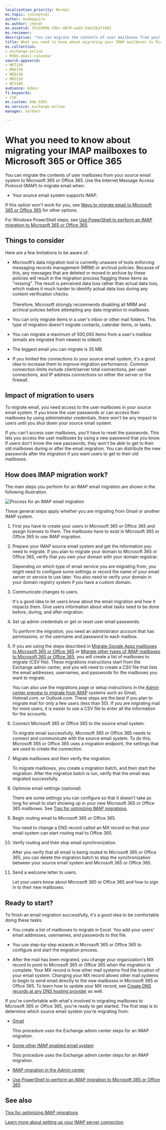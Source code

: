 ```yaml
---
localization_priority: Normal
ms.topic: conceptual
author: msdmaguire
ms.author: jhendr
ms.assetid: 3fe19996-29bc-4879-aab9-5a622b2f1481
ms.reviewer: 
description: 'You can migrate the contents of user mailboxes from your source email system to Microsoft 365 or Office 365 using the Internet Message Access Protocol (IMAP).'
title: What you need to know about migrating your IMAP mailboxes to Microsoft 365 or Office 365
ms.collection: 
- exchange-online
- M365-email-calendar
search.appverid:
- MET150
- MOE150
- MED150
- MBS150
- BCS160
audience: Admin
f1.keywords:
- CSH
ms.custom: Adm_O365
ms.service: exchange-online
manager: serdars

---
```


# What you need to know about migrating your IMAP mailboxes to Microsoft 365 or Office 365

You can migrate the contents of user mailboxes from your source email system to Microsoft 365 or Office 365. Use the Internet Message Access Protocol (IMAP) to migrate email when:

- Your source email system supports IMAP.

If this option won't work for you, see [Ways to migrate email to Microsoft 365 or Office 365](../mailbox-migration.md) for other options.

For Windows PowerShell steps, see [Use PowerShell to perform an IMAP migration to Microsoft 365 or Office 365](/office365/enterprise/powershell/use-powershell-to-perform-an-imap-migration-to-office-365).

## Things to consider

Here are a few limitations to be aware of:

- Microsoft’s data migration tool is currently unaware of tools enforcing messaging records management (MRM) or archival policies. Because of this, any messages that are deleted or moved to archive by these policies will result in the migration process flagging these items as "missing". The result is perceived data loss rather than actual data loss, which makes it much harder to identify actual data loss during any content verification checks. <br/><br/>Therefore, Microsoft strongly recommends disabling all MRM and archival policies before attempting any data migration to mailboxes.

- You can only migrate items in a user's inbox or other mail folders. This type of migration doesn't migrate contacts, calendar items, or tasks.

- You can migrate a maximum of 500,000 items from a user's mailbox (emails are migrated from newest to oldest).

- The biggest email you can migrate is 35 MB.

- If you limited the connections to your source email system, it's a good idea to increase them to improve migration performance. Common connection limits include client/server total connections, per-user connections, and IP address connections on either the server or the firewall.

## Impact of migration to users

To migrate email, you need access to the user mailboxes in your source email system. If you know the user passwords or can access their mailboxes by using administrator credentials, there won't be any impact to users until you shut down your source email system.

If you can't access user mailboxes, you'll have to reset the passwords. This lets you access the user mailboxes by using a new password that you know. If users don't know the new passwords, they won't be able to get to their old mailboxes during or after the email migration. You can distribute the new passwords after the migration if you want users to get to their old mailboxes.

## How does IMAP migration work?

The main steps you perform for an IMAP email migration are shown in the following illustration.

![Process for an IMAP email migration](../media/9520806b-91a5-4a1a-ac9c-9cd1a3964ebc.png)

These general steps apply whether you are migrating from Gmail or another IMAP system.

1. First you have to create your users in Microsoft 365 or Office 365 and assign licenses to them. The mailboxes have to exist in Microsoft 365 or Office 365 to use IMAP migration.

2. Prepare your IMAP source email system and get the information you need to migrate. If you plan to migrate your domain to Microsoft 365 or Office 365, verify that you own your domain with your domain registrar.

    Depending on which type of email service you are migrating from, you might need to configure some settings or record the name of your email server or service to use later. You also need to verify your domain in your domain registry system if you have a custom domain.

3. Communicate changes to users.

    It's a good idea to let users know about the email migration and how it impacts them. Give users information about what tasks need to be done before, during, and after migration.

4. Set up admin credentials or get or reset user email passwords.

    To perform the migration, you need an administrator account that has permissions, or the username and password to each mailbox.

5. If you are using the steps described in [Migrate Google Apps mailboxes to Microsoft 365 or Office 365](migrate-g-suite-mailboxes.md) or [Migrate other types of IMAP mailboxes to Microsoft 365 or Office 365](migrate-other-types-of-imap-mailboxes.md), you will create a list of mailboxes to migrate (CSV file). These migrations instructions start from the Exchange admin center, and you will need to create a CSV file that lists the email addresses, usernames, and passwords for the mailboxes you want to migrate.

    You can also use the migrations page or setup instructions in the [Admin center preview to migrate from IMAP](imap-migration-in-the-admin-center.md) systems such as Gmail, Hotmail.com, or Outlook.com. These steps are the best if you plan to migrate mail for only a few users (less than 50). If you are migrating mail for more users, it is easier to use a CSV file to enter all the information for the accounts.

6. Connect Microsoft 365 or Office 365 to the source email system.

    To migrate email successfully, Microsoft 365 or Office 365 needs to connect and communicate with the source email system. To do this, Microsoft 365 or Office 365 uses a migration endpoint, the settings that are used to create the connection.

7. Migrate mailboxes and then verify the migration.

    To migrate mailboxes, you create a migration batch, and then start the migration. After the migration batch is run, verify that the email was migrated successfully.

8. Optimize email settings (optional).

    There are some settings you can configure so that it doesn't take as long for email to start showing up in your new Microsoft 365 or Office 365 mailboxes. See [Tips for optimizing IMAP migrations](optimizing-imap-migrations.md).

9. Begin routing email to Microsoft 365 or Office 365.

    You need to change a DNS record called an MX record so that your email system can start routing mail to Office 365.

10. Verify routing and then stop email synchronization.

    After you verify that all email is being routed to Microsoft 365 or Office 365, you can delete the migration batch to stop the synchronization between your source email system and Microsoft 365 or Office 365.

11. Send a welcome letter to users.

    Let your users know about Microsoft 365 or Office 365 and how to sign in to their new mailboxes.

## Ready to start?

To finish an email migration successfully, it's a good idea to be comfortable doing these tasks:

- You create a list of mailboxes to migrate in Excel. You add your users' email addresses, usernames, and passwords to this file.

- You use step-by-step wizards in Microsoft 365 or Office 365 to configure and start the migration process.

- After the mail has been migrated, you change your organization's MX record to point to Microsoft 365 or Office 365 when the migration is complete. Your MX record is how other mail systems find the location of your email system. Changing your MX record allows other mail systems to begin to send email directly to the new mailboxes in Microsoft 365 or Office 365. To learn how to update your MX record, see [Create DNS records at any DNS hosting provider](/microsoft-365/admin/get-help-with-domains/create-dns-records-at-any-dns-hosting-provider) as well.

If you're comfortable with what's involved in migrating mailboxes to Microsoft 365 or Office 365, you're ready to get started. The first step is to determine which source email system you're migrating from:

- [Gmail](migrate-g-suite-mailboxes.md)

    This procedure uses the Exchange admin center steps for an IMAP migration.

- [Some other IMAP enabled email system](migrate-other-types-of-imap-mailboxes.md)

    This procedure uses the Exchange admin center steps for an IMAP migration.

- [IMAP migration in the Admin center](imap-migration-in-the-admin-center.md)

- [Use PowerShell to perform an IMAP migration to Microsoft 365 or Office 365](/office365/enterprise/powershell/use-powershell-to-perform-an-imap-migration-to-office-365)

## See also

[Tips for optimizing IMAP migrations](optimizing-imap-migrations.md)

[Learn more about setting up your IMAP server connection](setting-up-your-imap-server-connection.md)